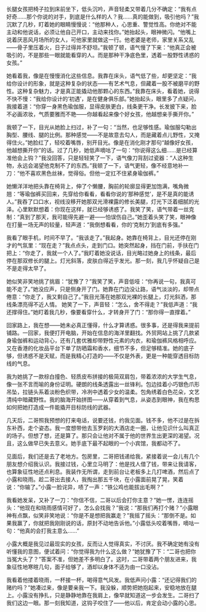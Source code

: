 长腿女孩把椅子拉到床前坐下，低头沉吟，声音轻柔又带着几分不确定：“我有点好奇……那个你说的对手，到底是什么样的人？我……真的能做到，吸引他吗？”我沉默了几秒，盯着她的眼睛慢慢说：“他那种人，心思重、警觉性高。你绝对不能主动和他说话，必须让他自己开口，主动来找你。”她抬起头，眼神微闪。“他嘴上说着厌恶风月场所的女人，可他家里就做这一行。他老婆是老师，家里关系又乱——骨子里压着火，日子过得并不舒坦。”我顿了顿，语气慢了下来：“他真正会被吸引的，不是那些一眼就能看穿的人。而是那种干净底色里，透着一股野性诱惑的女孩。”

她看着我，像是在慢慢消化这些信息。我靠在床头，语气低了些，却更坚定：“我给你设计的形象，就是这种复杂的状态——有艺术气息，但藏着一股不被磨平的野性。这种复杂魅力，才是真正能撬动他那颗心的东西。”我靠在床头，看着她，说得不快不慢：“我给你设计的‘初遇’，是在健身俱乐部。”她抬起头，眼里多了点疑问，我接着道：“你穿一身黑色瑜伽服，显得皮肤更白，线条更干净。长发披下来，脸不必画浓妆，气质要雅而不艳——你越看起来像个好女孩，他越想亲手撕开你。”

我顿了一下，目光从她脸上扫过，补了一句：“当然，也足够性感。瑜伽服勾勒出胸型、腰线、腿的比例。那种感觉——不是故意去勾人，而是藏着点儿野性，又掩得住火。”她脸红了，轻咬着嘴唇，别开目光。像是在消化刚才那句“越像好女孩，他越想撕开你”的话。过了几秒，她低声嘀咕了一句：“你说得这么细……是已经算准他会上钩？”我没回答，只是轻轻笑了一下，语气像刀背刮过瓷器：“人这种生物，永远会渴望他克制不了的东西。”我顿了一下，语气更轻，像不经意地补一刀：“他不喜欢黑色丝袜，觉得俗。但他一定扛不住紧身瑜伽裤。”

她懒洋洋地把头靠在椅背上，伸了个懒腰，胸前的轮廓显得更加饱满，嘴角微翘：“等瑜伽裤买回来，先穿给你看看，看看你说的‘那种感觉’，是不是真的能诱人。”我吞了口口水，视线没移开她那双光滑裸露的修长美腿，灯光下泛着细腻的光泽。心里默默想着：你现在这样，就已经够诱惑了。我笑了笑，语气带着一丝克制：“真到了那天，我可能得先避一避——怕误伤自己。”她歪着头笑了笑，眼神像在打量一场无声的较量，轻声道：“我倒想看看，你的‘克制力’到底有多强。”

我看了眼手机，时间不早了。“我该走了。”我起身。她靠在椅背上，目光还停在刚才的气氛里：“现在走？”我点点头，走到门口。她突然起身，挡在门前，手扶在门把上：“你走了，我就一个人了。”我盯着她没说话，目光略过她身上的线条，最后停在那双修长的腿上。灯光斜落，皮肤白得近乎发光。那一刻，我几乎怀疑自己是不是走得太早了。

她似笑非笑地挑了挑眉：“犹豫了？”我笑了笑，声音低哑：“你再说一句，我真可能不走了。”她没应声，只是侧身开了门。她靠在门边没让路，语气淡淡的，却带点倦意：“你走了，我又剩自己了。”我目光落在她那双光裸的长腿上，灯光斜洒，那线条漂亮得不近人情。  她笑了一下，声音轻：“怎么，舍不得走？”我低声道：“我还撑得住。”她盯着我几秒，像要看穿什么，才转身开了门：“那你得一直撑着。”

回家路上，我在想——她未必真正懂得，什么才算诱惑。很多事，还是得我来提前铺路。一回家，我便打开电脑，开始在信息的海洋里翻找。外贸网站上挑了几款紧身瑜伽裤和运动背心，还有几套优雅却带野性元素的内衣，和瑜伽裤风格相呼应。又在香港的化妆品平台下单了防晒霜和香水，细节不多，但足够精准。她的底子够，但诱惑不是天赋，而是我精心打造的——不仅是外表，更是一种能穿透目标防线的气息。

我为她挑了一款棕白撞色、轻质皮布拼接的极简双肩包，带着浓浓的大学生气息，像一张不言而喻的身份证明。硬朗的线条透露出一丝锋利。包边挂着小巧银色爪形吊坠，拉链头系着淡粉色织带，冷冽中透着少女的温柔。包角绣着白色花朵，文艺清纯中暗藏野性。我的脑海开始拼图——从穿着到气息，从姿态到眼神，我在构思如何把她打造成一件能撬开目标防线的武器。

几天后，二哥照我预想的打来电话，说要还钱，约我见面。钱不多，他不过是在拆东补西，走个姿态。我一度想带他去玉罗刹的大酒店走一圈，让他见识什么叫真正的场子。但想了想，还是算了。那只会让他对不属于他的世界生出更深的渴望。况且，这么做早已失去意义。她手底下最不起眼的一个小宾馆，我都动不了。

见面后，我们还是去了老地方。包房里，二哥把钱递给我，紧接着说一会儿有几个朋友想介绍我认识。我接过钱，心里立马明了：他是找人借了钱，带来让我请客，也算象征性地还点利息。我装作无所谓，走到前台让老板多上几打啤酒，然后点了小露和晓雨。趁二哥出去接人，我掏出那五千块，在小露面前晃了晃，笑着说：“你输了。”小露一脸诧异，啧了一声：“铁公鸡也能拔出毛啊？”

我看她发呆，又补了一刀：“你信不信，二哥以后会打你主意？”她一愣，连连摇头：“他现在和晓雨感情可好了，怎么会找我？”我说：“那我们再打个赌？”小露眼神有点飘，似笑非笑地说：“你是不是想把我赢走？”我摇了摇头：“那倒不是。如果我赢了，你就把我刚刚说的话，原封不动地告诉他。”小露低头咬着嘴唇，嘀咕一句：“他真的会打我主意么……”

小露大概是我见过最现实的女孩，反而让人觉得真实，不讨厌。我不确定她有没有听懂我的意图，便试着问：“你觉得我为什么这么做？”她犹豫了下：“二哥也把你当冤大头了？”答案不准，但她差不多明白了。这时，二哥带着两个朋友进来，我象征性地寒暄几句，面子给够了，酒却以身体不适为由一口没沾。

我看着他搂着晓雨，一杯接一杯，喝得意气风发。我低声问小露：“还记得我们的赌约吗？”她凑过来，像是要亲我一下。我没躲，顺势把她抱起来，安稳地放在腿上。小露没有挣扎，只是静静地靠在我肩上，像早就知道这一步会发生。二哥扫了我们这边一眼。那一刻我知道，这钩子咬住了——他以后，肯定会动小露的心思。


